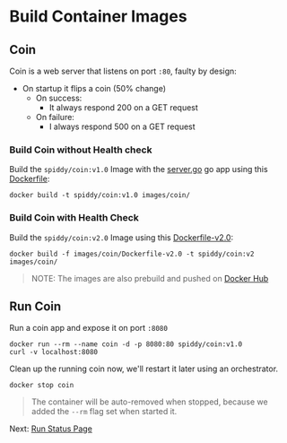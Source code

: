 # Build Container Images

## Coin

Coin is a web server that listens on port `:80`, faulty by design:

* On startup it flips a coin (50% change)
  * On success:
    * It always respond 200 on a GET request
  * On failure:
    * I always respond 500 on a GET request

### Build Coin without Health check

Build the `spiddy/coin:v1.0` Image with the [server.go](../images/coin/server.go) go app using this [Dockerfile](../images/coin/Dockerfile):

```shell
docker build -t spiddy/coin:v1.0 images/coin/
```

### Build Coin with Health Check

Build the `spiddy/coin:v2.0` Image using this [Dockerfile-v2.0](../images/coin/Dockerfile-v2.0):

```shell
docker build -f images/coin/Dockerfile-v2.0 -t spiddy/coin:v2 images/coin/
```

> NOTE: The images are also prebuild and pushed on [Docker Hub](https://hub.docker.com/r/spiddy/coin/tags/)

## Run Coin

Run a coin app and expose it on port `:8080`

```shell
docker run --rm --name coin -d -p 8080:80 spiddy/coin:v1.0
curl -v localhost:8080
```

Clean up the running coin now, we'll restart it later using an orchestrator.

```shell
docker stop coin
```

> The container will be auto-removed when stopped, because we added the `--rm` flag set when started it.

Next: [Run Status Page](./03-run-status-page.md)